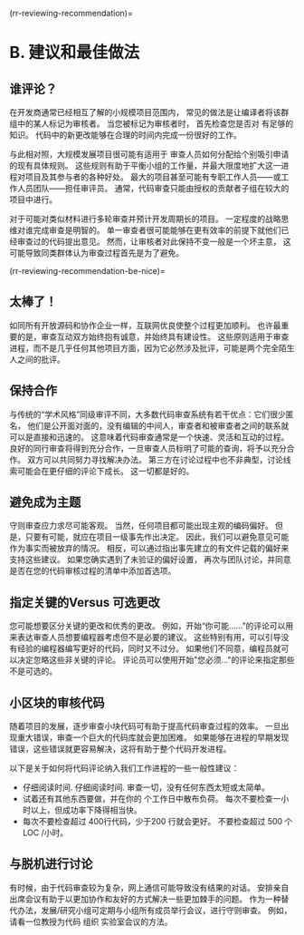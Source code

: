 (rr-reviewing-recommendation)=
# B. 建议和最佳做法

## 谁评论？

在开发商通常已经相互了解的小规模项目范围内， 常见的做法是让编译者将该群组中的某人标记为审核者。 当您被标记为审核者时， 首先检查您是否对 有足够的知识。 代码中的新更改能够在合理的时间内完成一份很好的工作。

与此相对照，大规模发展项目很可能有适用于 审查人员如何分配给个别吸引申请的现有具体规则。 这些规则有助于平衡小组的工作量，并最大限度地扩大这一进程对项目及其参与者的各种好处。 最大的项目甚至可能有专职工作人员――或工作人员团队――担任审评员。 通常，代码审查只能由授权的贡献者子组在较大的项目中进行。

对于可能对类似材料进行多轮审查并预计开发周期长的项目。 一定程度的战略思维对谁完成审查是明智的。 单一审查者很可能能够在更有效率的前提下就他们已经审查过的代码提出意见。 然而，让审核者对此保持不变一般是一个坏主意， 这可能导致同类群体认为审查过程首先是为了避免。

(rr-reviewing-recommendation-be-nice)=
## 太棒了！

如同所有开放源码和协作企业一样，互联网优良使整个过程更加顺利。 也许最重要的是，审查互动双方始终抱有诚意，并始终具有建设性。 这些原则适用于审查进程，而不是几乎任何其他项目方面，因为它必然涉及批评，可能是两个完全陌生人之间的批评。

## 保持合作

与传统的“学术风格”同级审评不同，大多数代码审查系统有若干优点：它们很少匿名， 他们是公开面对面的，没有编辑的中间人，审查者和被审查者之间的联系就可以是直接和迅速的。 这意味着代码审查通常是一个快速、灵活和互动的过程。 良好的同行审查将得到充分合作，一旦审查人员标明了可能的查询，将予以充分合作。 双方可以共同努力寻找解决办法。 第三方在讨论过程中也不非典型，讨论线索可能会在更仔细的评论下成长。 这一切都是好的。

## 避免成为主题

守则审查应力求尽可能客观。 当然，任何项目都可能出现主观的编码偏好。 但是，只要有可能，就应在项目一级事先作出决定。 因此，我们可以避免意见可能作为事实而被放弃的情况。 相反，可以通过指出事先建立的有文件记载的偏好来支持这些建议。 如果您确实遇到了未验证的偏好设置， 再次与团队讨论，并同意是否在您的代码审核过程的清单中添加首选项。

## 指定关键的Versus 可选更改

您可能想要区分关键的更改和优秀的更改。 例如，开始“你可能……”的评论可以用来表达审查人员想要编程器考虑但不是必要的建议。 这些特别有用，可以引导没有经验的编程器编写更好的代码，同时又不过分。 如果他们不同意，编程员就可以决定忽略这些非关键的评论。 评论员可以使用开始"您必须..."的评论来指定那些不是可选的。

## 小区块的审核代码

随着项目的发展，逐步审查小块代码可有助于提高代码审查过程的效率。 一旦出现重大错误，审查一个巨大的代码库就会更加困难。 如果能够在进程的早期发现错误，这些错误就更容易解决，这将有助于整个代码开发进程。

以下是关于如何将代码评论纳入我们工作进程的一些一般性建议：

- 仔细阅读时间. 仔细阅读时间. 审查一切，没有任何东西太短或太简单。
- 试着还有其他东西要做，并在你的 个工作日中散布负荷。 每次不要检查一小时以上，但成功率下降得相当快。
- 每次不要检查超过 400行代码，少于200 行就会更好。 不要检查超过 500 个LOC /小时。

## 与脱机进行讨论

有时候，由于代码审查较为复杂，网上通信可能导致没有结果的对话。 安排亲自出席会议有助于以更加协作和友好的方式解决一些更加棘手的问题。 作为一种替代办法，发展/研究小组可定期与小组所有成员举行会议，进行守则审查。 例如，请看一位教授为代码</a> 组织 实验室会议的方法。
